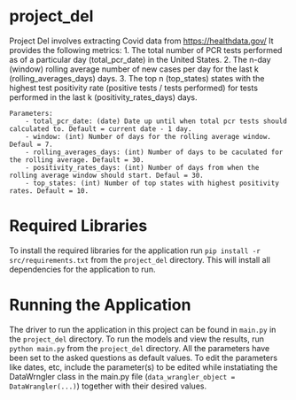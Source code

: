 # project_del
Project Del involves extracting Covid data from https://healthdata.gov/ 
    It provides the following metrics:
        1. The total number of PCR tests performed as of a particular day (total_pcr_date) in the United States.
        2. The n-day (window) rolling average number of new cases per day for the last k (rolling_averages_days) days.
        3. The top n (top_states) states with the highest test positivity rate (positive tests / tests performed) for tests performed in the last k (positivity_rates_days) days.

    Parameters:
        - total_pcr_date: (date) Date up until when total pcr tests should calculated to. Default = current date - 1 day.
        - window: (int) Number of days for the rolling average window. Defaul = 7.
        - rolling_averages_days: (int) Number of days to be caculated for the rolling average. Default = 30.
        - positivity_rates_days: (int) Number of days from when the rolling average window should start. Defaul = 30.
        - top_states: (int) Number of top states with highest positivity rates. Default = 10.

# Required Libraries
To install the required libraries for the application run `pip install -r src/requirements.txt` from the `project_del` directory. This will install all dependencies for the application to run.

# Running the Application
The driver to run the application in this project can be found in `main.py` in the `project_del` directory.
To run the models and view the results, run `python main.py` from the `project_del` directory.
All the parameters have been set to the asked questions as default values. To edit the parameters like dates, etc, include the parameter(s) to be edited while instatiating the DataWrngler class in the main.py file (`data_wrangler_object = DataWrangler(...)`) together with their desired values.